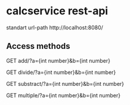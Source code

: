 # calcservice rest-api

standart url-path  http://localhost:8080/

## Access methods


GET add/?a={int number}&b={int number}

GET divide/?a={int number}&b={int number}

GET substract/?a={int number}&b={int number}

GET multiple/?a={int number}&b={int number}

